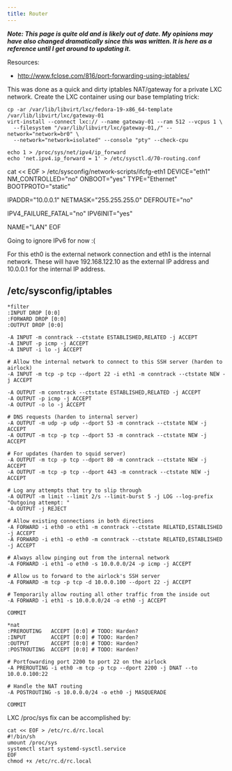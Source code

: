 ```yaml
---
title: Router
---
```


***Note: This page is quite old and is likely out of date. My opinions may have
also changed dramatically since this was written. It is here as a reference
until I get around to updating it.***

Resources:

* http://www.fclose.com/816/port-forwarding-using-iptables/

This was done as a quick and dirty iptables NAT/gateway for a private LXC
network. Create the LXC container using our base templating trick:

```
cp -ar /var/lib/libvirt/lxc/fedora-19-x86_64-template /var/lib/libvirt/lxc/gateway-01
virt-install --connect lxc:// --name gateway-01 --ram 512 --vcpus 1 \
  --filesystem "/var/lib/libvirt/lxc/gateway-01,/" --network="network=br0" \
  --network="network=isolated" --console "pty" --check-cpu
```

```
echo 1 > /proc/sys/net/ipv4/ip_forward
echo 'net.ipv4.ip_forward = 1' > /etc/sysctl.d/70-routing.conf
```

cat << EOF > /etc/sysconfig/network-scripts/ifcfg-eth1
DEVICE="eth1"
NM_CONTROLLED="no"
ONBOOT="yes"
TYPE="Ethernet"
BOOTPROTO="static"

IPADDR="10.0.0.1"
NETMASK="255.255.255.0"
DEFROUTE="no"

IPV4_FAILURE_FATAL="no"
IPV6INIT="yes"

NAME="LAN"
EOF

Going to ignore IPv6 for now :(

For this eth0 is the external network connection and eth1 is the internal
network. These will have 192.168.122.10 as the external IP address and 10.0.0.1
for the internal IP address.

## /etc/sysconfig/iptables

```
*filter
:INPUT DROP [0:0]
:FORWARD DROP [0:0]
:OUTPUT DROP [0:0]

-A INPUT -m conntrack --ctstate ESTABLISHED,RELATED -j ACCEPT
-A INPUT -p icmp -j ACCEPT
-A INPUT -i lo -j ACCEPT

# Allow the internal network to connect to this SSH server (harden to airlock)
-A INPUT -m tcp -p tcp --dport 22 -i eth1 -m conntrack --ctstate NEW -j ACCEPT

-A OUTPUT -m conntrack --ctstate ESTABLISHED,RELATED -j ACCEPT
-A OUTPUT -p icmp -j ACCEPT
-A OUTPUT -o lo -j ACCEPT

# DNS requests (harden to internal server)
-A OUTPUT -m udp -p udp --dport 53 -m conntrack --ctstate NEW -j ACCEPT
-A OUTPUT -m tcp -p tcp --dport 53 -m conntrack --ctstate NEW -j ACCEPT

# For updates (harden to squid server)
-A OUTPUT -m tcp -p tcp --dport 80 -m conntrack --ctstate NEW -j ACCEPT
-A OUTPUT -m tcp -p tcp --dport 443 -m conntrack --ctstate NEW -j ACCEPT

# Log any attempts that try to slip through
-A OUTPUT -m limit --limit 2/s --limit-burst 5 -j LOG --log-prefix "Outgoing attempt: "
-A OUTPUT -j REJECT

# Allow existing connections in both directions
-A FORWARD -i eth0 -o eth1 -m conntrack --ctstate RELATED,ESTABLISHED -j ACCEPT
-A FORWARD -i eth1 -o eth0 -m conntrack --ctstate RELATED,ESTABLISHED -j ACCEPT

# Always allow pinging out from the internal network
-A FORWARD -i eth1 -o eth0 -s 10.0.0.0/24 -p icmp -j ACCEPT

# Allow us to forward to the airlock's SSH server
-A FORWARD -m tcp -p tcp -d 10.0.0.100 --dport 22 -j ACCEPT

# Temporarily allow routing all other traffic from the inside out
-A FORWARD -i eth1 -s 10.0.0.0/24 -o eth0 -j ACCEPT

COMMIT

*nat
:PREROUTING   ACCEPT [0:0] # TODO: Harden?
:INPUT        ACCEPT [0:0] # TODO: Harden?
:OUTPUT       ACCEPT [0:0] # TODO: Harden?
:POSTROUTING  ACCEPT [0:0] # TODO: Harden?

# Portfowarding port 2200 to port 22 on the airlock
-A PREROUTING -i eth0 -m tcp -p tcp --dport 2200 -j DNAT --to 10.0.0.100:22

# Handle the NAT routing
-A POSTROUTING -s 10.0.0.0/24 -o eth0 -j MASQUERADE

COMMIT
```

LXC /proc/sys fix can be accomplished by:

```
cat << EOF > /etc/rc.d/rc.local
#!/bin/sh
umount /proc/sys
systemctl start systemd-sysctl.service
EOF
chmod +x /etc/rc.d/rc.local
```
